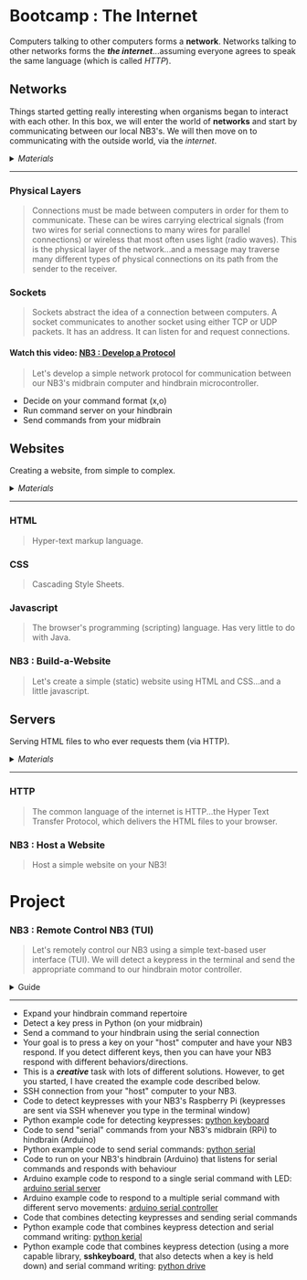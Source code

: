 # Bootcamp : The Internet
Computers talking to other computers forms a **network**. Networks talking to other networks forms the ***the internet***...assuming everyone agrees to speak the same language (which is called *HTTP*).

## Networks
Things started getting really interesting when organisms began to interact with each other. In this box, we will enter the world of **networks** and start by communicating between our local NB3's. We will then move on to communicating with the outside world, via the *internet*.

<details><summary><i>Materials</i></summary><p>

Contents|Depth|Description| # |Data|Link|
:-------|:---:|:----------|:-:|:--:|:--:|
Cable (Mini-USB/20cm)|01|Short mini-USB to Type-A cable (20 cm)|1|[-D-](/boxes/networks/)|[-L-](https://www.amazon.co.uk/LINDY-0-2-Type-Mini-B-Cable/dp/B01IZ4VFCO)

</p></details><hr>

### Physical Layers
> Connections must be made between computers in order for them to communicate. These can be wires carrying electrical signals (from two wires for serial connections to many wires for parallel connections) or wireless that most often uses light (radio waves). This is the physical layer of the network...and a message may traverse many different types of physical connections on its path from the sender to the receiver.


### Sockets
> Sockets abstract the idea of a connection between computers. A socket communicates to another socket using either TCP or UDP packets. It has an address. It can listen for and request connections.


#### Watch this video: [NB3 : Develop a Protocol](https://vimeo.com/1042782602)
> Let's develop a simple network protocol for communication between our NB3's midbrain computer and hindbrain microcontroller.

- Decide on your command format (x,o)
- Run command server on your hindbrain
- Send commands from your midbrain

## Websites
Creating a website, from simple to complex.

<details><summary><i>Materials</i></summary><p>

Contents|Depth|Description| # |Data|Link|
:-------|:---:|:----------|:-:|:--:|:--:|

</p></details><hr>

### HTML
> Hyper-text markup language.


### CSS
> Cascading Style Sheets.


### Javascript
> The browser's programming (scripting) language. Has very little to do with Java.


### NB3 : Build-a-Website
> Let's create a simple (static) website using HTML and CSS...and a little javascript.


## Servers
Serving HTML files to who ever requests them (via HTTP).

<details><summary><i>Materials</i></summary><p>

Contents|Depth|Description| # |Data|Link|
:-------|:---:|:----------|:-:|:--:|:--:|

</p></details><hr>

### HTTP
> The common language of the internet is HTTP...the Hyper Text Transfer Protocol, which delivers the HTML files to your browser.


### NB3 : Host a Website
> Host a simple website on your NB3!


# Project
### NB3 : Remote Control NB3 (TUI)
> Let's remotely control our NB3 using a simple text-based user interface (TUI). We will detect a keypress in the terminal and send the appropriate command to our hindbrain motor controller.

<details><summary><weak>Guide</weak></summary>
:-:-: A video guide to completing this project can be viewed <a href="TUI)" target="_blank" rel="noopener noreferrer">here</a>.
</details><hr>

- Expand your hindbrain command repertoire
- Detect a key press in Python (on your midbrain)
- Send a command to your hindbrain using the serial connection
- Your goal is to press a key on your "host" computer and have your NB3 respond. If you detect different keys, then you can have your NB3 respond with different behaviors/directions.
- This is a ***creative*** task with lots of different solutions. However, to get you started, I have created the example code described below.
- SSH connection from your "host" computer to your NB3.
- Code to detect keypresses with your NB3's Raspberry Pi (keypresses are sent via SSH whenever you type in the terminal window)
- Python example code for detecting keypresses: [python keyboard](/boxes/python/remote-NB3/keyboard/keyboard.py)
- Code to send "serial" commands from your NB3's midbrain (RPi) to hindbrain (Arduino)
- Python example code to send serial commands: [python serial](/boxes/python/remote-NB3/serial/serial_write.py)
- Code to run on your NB3's hindbrain (Arduino) that listens for serial commands and responds with behaviour
- Arduino example code to respond to a single serial command with LED: [arduino serial server](/boxes/python/remote-NB3/arduino/serial_server/)
- Arduino example code to respond to a multiple serial command with different servo movements: [arduino serial controller](/boxes/python/remote-NB3/arduino/serial_controller/)
- Code that combines detecting keypresses and sending serial commands
- Python example code that combines keypress detection and serial command writing: [python kerial](/boxes/python/remote-NB3/kerial/kerial.py)
- Python example code that combines keypress detection (using a more capable library, **sshkeyboard**, that also detects when a key is held down) and serial command writing: [python drive](/boxes/python/remote-NB3/drive/drive.py)

